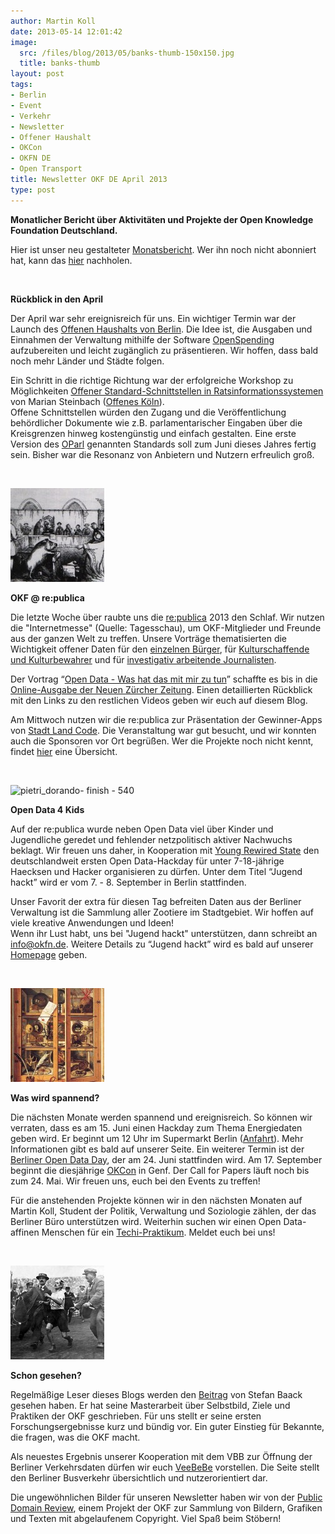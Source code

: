 ```yaml
---
author: Martin Koll
date: 2013-05-14 12:01:42
image:
  src: /files/blog/2013/05/banks-thumb-150x150.jpg
  title: banks-thumb
layout: post
tags:
- Berlin
- Event
- Verkehr
- Newsletter
- Offener Haushalt
- OKCon
- OKFN DE
- Open Transport
title: Newsletter OKF DE April 2013
type: post
---
```


**Monatlicher Bericht über Aktivitäten und Projekte der Open Knowledge Foundation Deutschland.**

Hier ist unser neu gestalteter [Monatsbericht](http://eepurl.com/yXXNL). Wer ihn noch nicht abonniert hat, kann das [hier](http://eepurl.com/vwdjT) nachholen.

 

**Rückblick in den April**

Der April war sehr ereignisreich für uns. Ein wichtiger Termin war der Launch des [Offenen Haushalts von Berlin](http://www.berlin.de/sen/finanzen/haushalt/haushaltsplan/artikel.5697.php). Die Idee ist, die Ausgaben und Einnahmen der Verwaltung mithilfe der Software [OpenSpending](http://openspending.org/) aufzubereiten und leicht zugänglich zu präsentieren. Wir hoffen, dass bald noch mehr Länder und Städte folgen.

Ein Schritt in die richtige Richtung war der erfolgreiche Workshop zu Möglichkeiten [Offener Standard-Schnittstellen in Ratsinformationssystemen](http://www.offenedaten-koeln.de/2013/04/standardisierungsbemuhungen-erfolgreich/) von Marian Steinbach ([Offenes Köln](http://offeneskoeln.de/)).  
Offene Schnittstellen würden den Zugang und die Veröffentlichung behördlicher Dokumente wie z.B. parlamentarischer Eingaben über die Kreisgrenzen hinweg kostengünstig und einfach gestalten. Eine erste Version des [OParl](http://www.oparl.de) genannten Standards soll zum Juni dieses Jahres fertig sein. Bisher war die Resonanz von Anbietern und Nutzern erfreulich groß.

 

![Trial_of_Pig](/files/blog/2013/05/Trial_of_Pig-150x150.jpg)

**OKF @ re:publica**

Die letzte Woche über raubte uns die [re:publica](http://re-publica.de) 2013 den Schlaf. Wir nutzen die "Internetmesse" (Quelle: Tagesschau), um OKF-Mitglieder und Freunde aus der ganzen Welt zu treffen. Unsere Vorträge thematisierten die Wichtigkeit offener Daten für den [einzelnen Bürger](http://youtu.be/QBSNr6UXIJg), für [Kulturschaffende und Kulturbewahrer](http://youtu.be/NpHnuFVL2ug) und für [investigativ arbeitende Journalisten](http://youtu.be/DQBtc_szJh0).

Der Vortrag “[Open Data - Was hat das mit mir zu tun](http://youtu.be/QBSNr6UXIJg)” schaffte es bis in die [Online-Ausgabe der Neuen Zürcher Zeitung](http://www.nzz.ch/aktuell/digital/open-data-republica-13-1.18078390). Einen detaillierten Rückblick mit den Links zu den restlichen Videos geben wir euch auf diesem Blog.

Am Mittwoch nutzen wir die re:publica zur Präsentation der Gewinner-Apps von [Stadt Land Code](http://stadtlandcode.de/). Die Veranstaltung war gut besucht, und wir konnten auch die Sponsoren vor Ort begrüßen. Wer die Projekte noch nicht kennt, findet [hier](http://stadtlandcode.de/blog/2013/05/13/republica-praesentation.html) eine Übersicht.

 

![pietri_dorando- finish - 540](http://upload.wikimedia.org/wikipedia/commons/thumb/0/05/France_in_XXI_Century._School.jpg/800px-France_in_XXI_Century._School.jpg)

**Open Data 4 Kids**

Auf der re:publica wurde neben Open Data viel über Kinder und Jugendliche geredet und fehlender netzpolitisch aktiver Nachwuchs beklagt. Wir freuen uns daher, in Kooperation mit [Young Rewired State](https://youngrewiredstate.org/) den deutschlandweit ersten Open Data-Hackday für unter 7-18-jährige Haecksen und Hacker organisieren zu dürfen. Unter dem Titel “Jugend hackt” wird er vom 7. - 8. September in Berlin stattfinden.

Unser Favorit der extra für diesen Tag befreiten Daten aus der Berliner Verwaltung ist die Sammlung aller Zootiere im Stadtgebiet. Wir hoffen auf viele kreative Anwendungen und Ideen!  
Wenn ihr Lust habt, uns bei "Jugend hackt" unterstützen, dann schreibt an info@okfn.de. Weitere Details zu “Jugend hackt” wird es bald auf unserer [Homepage](http://www.okfn.de) geben.

 

![domenicocabinet-detail](/files/blog/2013/05/domenicocabinet-detail-150x150.jpg)

**Was wird spannend?**

Die nächsten Monate werden spannend und ereignisreich. So können wir verraten, dass es am 15. Juni einen Hackday zum Thema Energiedaten geben wird. Er beginnt um 12 Uhr im Supermarkt Berlin ([Anfahrt](http://www.supermarkt-berlin.net/)). Mehr Informationen gibt es bald auf unserer Seite. Ein weiterer Termin ist der [Berliner Open Data Day](/blog/2013/05/berlin-open-data-day-2013/), der am 24. Juni stattfinden wird. Am 17. September beginnt die diesjährige [OKCon](http://okcon.org/) in Genf. Der Call for Papers läuft noch bis zum 24. Mai. Wir freuen uns, euch bei den Events zu treffen!

Für die anstehenden Projekte können wir in den nächsten Monaten auf Martin Koll, Student der Politik, Verwaltung und Soziologie zählen, der das Berliner Büro unterstützen wird. Weiterhin suchen wir einen Open Data-affinen Menschen für ein [Techi-Praktikum](/jobs/). Meldet euch bei uns!

 

![pietri_dorando- finish - 540](/files/blog/2013/05/pietri_dorando-finish-5401-150x150.jpeg)

**Schon gesehen?**

Regelmäßige Leser dieses Blogs werden den [Beitrag](/blog/2013/04/praktiken-ziele-und-selbstbild-der-open-knowledge-foundation/) von Stefan Baack gesehen haben. Er hat seine Masterarbeit über Selbstbild, Ziele und Praktiken der OKF geschrieben. Für uns stellt er seine ersten Forschungsergebnisse kurz und bündig vor. Ein guter Einstieg für Bekannte, die fragen, was die OKF macht.

Als neuestes Ergebnis unserer Kooperation mit dem VBB zur Öffnung der Berliner Verkehrsdaten dürfen wir euch [VeeBeBe](http://veebibi.herokuapp.com) vorstellen. Die Seite stellt den Berliner Busverkehr übersichtlich und nutzerorientiert dar.

Die ungewöhnlichen Bilder für unseren Newsletter haben wir von der [Public Domain Review](http://publicdomainreview.org/), einem Projekt der OKF zur Sammlung von Bildern, Grafiken und Texten mit abgelaufenem Copyright. Viel Spaß beim Stöbern!

 